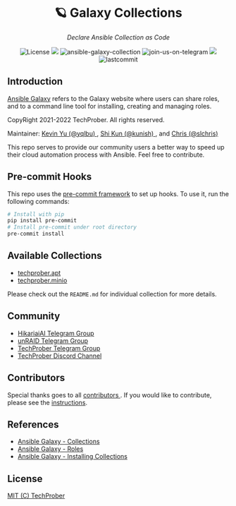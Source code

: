 <h1 align="center">🪐 Galaxy Collections</h1>
<p align="center">
    <em>Declare Ansible Collection as Code</em>
</p>
<p align="center">
    <img src="https://custom-icon-badges.herokuapp.com/github/license/techprober/galaxy-collections?logo=law&color=black" alt="License"/>
    <img src="https://hits.seeyoufarm.com/api/count/incr/badge.svg?url=https%3A%2F%2Fgithub.com%2Ftechprober%2Fgalaxy-collections&count_bg=%236134DF&title_bg=%23555555&icon=&icon_color=%23E7E7E7&title=hits&edge_flat=false">
    <img src="https://img.shields.io/badge/ansible-v1.23.0-gray.svg?longCache=true&logo=ansible&colorB=red" alt="ansible-galaxy-collection"/>
    <img src="https://img.shields.io/badge/join-us%20on%20telegram-gray.svg?longCache=true&logo=telegram&colorB=blue" alt="join-us-on-telegram"/>
    <img src="https://custom-icon-badges.herokuapp.com/github/issues-pr-closed/techprober/galaxy-collections?color=purple&logo=git-pull-request&logoColor=white"/>
    <img src="https://img.shields.io/github/last-commit/TechProber/galaxy-collections" alt="lastcommit"/>
</p>

## Introduction

[Ansible Galaxy](https://docs.ansible.com/ansible/latest/galaxy/user_guide.html#ansible-galaxy) refers to the Galaxy website where users can share roles, and to a command line tool for installing, creating and managing roles.

CopyRight 2021-2022 TechProber. All rights reserved.

Maintainer: [ Kevin Yu (@yqlbu) ](https://github.com/yqlbu), [ Shi Kun (@kunish) ](https://github.com/kunish), and [ Chris (@slchris) ](https://github.com/slchris)

This repo serves to provide our community users a better way to speed up their cloud automation process with Ansible. Feel free to contribute.

## Pre-commit Hooks

This repo uses the [pre-commit framework](https://github.com/pre-commit/pre-commit-hooks) to set up hooks. To use it, run the following commands:

```bash
# Install with pip
pip install pre-commit
# Install pre-commit under root directory
pre-commit install
```

## Available Collections

- [techprober.apt](https://github.com/techprober/galaxy-collections/tree/master/collections/apt)
- [techprober.minio](https://github.com/techprober/galaxy-collections/tree/master/collections/minio)

Please check out the `README.md` for individual collection for more details.

## Community

- [HikariaiAI Telegram Group](https://t.me/hikariai_channel)
- [unRAID Telegram Group](https://t.me/unraid_zh)
- [TechProber Telegram Group](https://t.me/joinchat/7AG3aEQ5I00wY2Q5)
- [TechProber Discord Channel](https://discord.gg/se4RtrB473)

## Contributors

Special thanks goes to all [ contributors ](https://github.com/TechProber/galaxy-collections/graphs/contributors). If you would like to contribute, please see the [instructions](https://github.com/TechProber/galaxy-collections/blob/master/docs/contribute.md).

## References

- [Ansible Galaxy - Collections](https://docs.ansible.com/ansible/latest/galaxy/user_guide.html#ansible-galaxy)
- [Ansible Galaxy - Roles](https://docs.ansible.com/ansible/2.7/reference_appendices/galaxy.html#ansible-galaxy)
- [Ansible Galaxy - Installing Collections](https://docs.ansible.com/ansible/devel/collections_guide/collections_installing.html)

## License

[MIT (C) TechProber](https://github.com/yqlbu/TechProber/galaxy-collections/blob/master/LICENSE)
